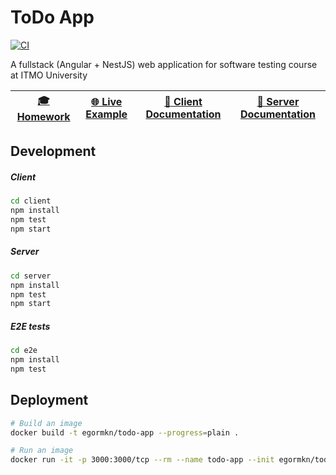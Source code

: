 # ToDo App

[![CI](https://github.com/egormkn/todo-app/actions/workflows/workflow.yml/badge.svg)](https://github.com/egormkn/todo-app/actions/workflows/workflow.yml)

A fullstack (Angular + NestJS) web application for software testing course at ITMO University

| **[:mortar_board: Homework][homework]** | **[:globe_with_meridians: Live Example][live]** | **[:orange_book: Client Documentation][docs-client]** | **[:blue_book: Server Documentation][docs-server]** |
| :--------------------: | :-------------------: | :-------------------: | :-------------------: |

[homework]: https://egormkn.github.io/todo-app "Homework"
[live]: https://egormkn-todo-app.herokuapp.com "Live example"
[docs-client]: https://egormkn-todo-app.herokuapp.com/docs/client "Client documentation"
[docs-server]: https://egormkn-todo-app.herokuapp.com/docs/server "Server documentation"

## Development

##### Client
```bash
cd client
npm install
npm test
npm start
```

##### Server
```bash
cd server
npm install
npm test
npm start
```

##### E2E tests
```bash
cd e2e
npm install
npm test
```

## Deployment

```bash
# Build an image
docker build -t egormkn/todo-app --progress=plain .

# Run an image
docker run -it -p 3000:3000/tcp --rm --name todo-app --init egormkn/todo-app
```
